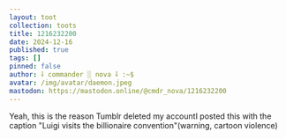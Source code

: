 ```yaml
---
layout: toot
collection: toots
title: 1216232200
date: 2024-12-16
published: true
tags: []
pinned: false
author: ⸸ commander ░ nova ⸸ :~$
avatar: /img/avatar/daemon.jpeg
mastodon: https://mastodon.online/@cmdr_nova/1216232200
---
```


Yeah, this is the reason Tumblr deleted my accountI posted this with the caption "Luigi visits the billionaire convention"(warning, cartoon violence)
